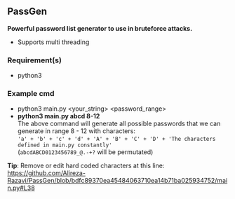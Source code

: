 ## PassGen
**Powerful password list generator to use in bruteforce attacks.**
-    Supports multi threading
### Requirement(s) 
-    python3
### Example cmd
-    python3 main.py <your_string> <password_range>
-    <b>python3 main.py abcd 8-12</b> <br />The above command will generate all possible passwords that we can generate in range 8 - 12 with characters:<br/> 
```'a' + 'b' + 'c' + 'd' + 'A' + 'B' + 'C' + 'D' + 'The characters defined in main.py constantly'```<br />(```abcdABCD0123456789_@.-+?``` will be permutated)

**Tip**: Remove or edit hard coded characters at this line:
https://github.com/Alireza-Razavi/PassGen/blob/bdfc89370ea45484063710ea14b71ba025934752/main.py#L38
